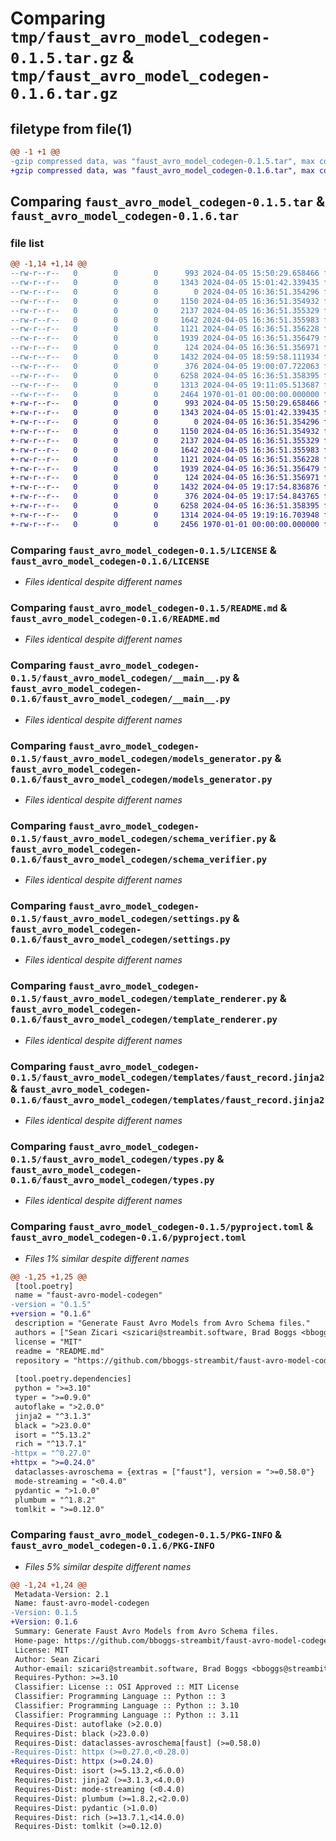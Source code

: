 # Comparing `tmp/faust_avro_model_codegen-0.1.5.tar.gz` & `tmp/faust_avro_model_codegen-0.1.6.tar.gz`

## filetype from file(1)

```diff
@@ -1 +1 @@
-gzip compressed data, was "faust_avro_model_codegen-0.1.5.tar", max compression
+gzip compressed data, was "faust_avro_model_codegen-0.1.6.tar", max compression
```

## Comparing `faust_avro_model_codegen-0.1.5.tar` & `faust_avro_model_codegen-0.1.6.tar`

### file list

```diff
@@ -1,14 +1,14 @@
--rw-r--r--   0        0        0      993 2024-04-05 15:50:29.658466 faust_avro_model_codegen-0.1.5/LICENSE
--rw-r--r--   0        0        0     1343 2024-04-05 15:01:42.339435 faust_avro_model_codegen-0.1.5/README.md
--rw-r--r--   0        0        0        0 2024-04-05 16:36:51.354296 faust_avro_model_codegen-0.1.5/faust_avro_model_codegen/__init__.py
--rw-r--r--   0        0        0     1150 2024-04-05 16:36:51.354932 faust_avro_model_codegen-0.1.5/faust_avro_model_codegen/__main__.py
--rw-r--r--   0        0        0     2137 2024-04-05 16:36:51.355329 faust_avro_model_codegen-0.1.5/faust_avro_model_codegen/models_generator.py
--rw-r--r--   0        0        0     1642 2024-04-05 16:36:51.355983 faust_avro_model_codegen-0.1.5/faust_avro_model_codegen/schema_verifier.py
--rw-r--r--   0        0        0     1121 2024-04-05 16:36:51.356228 faust_avro_model_codegen-0.1.5/faust_avro_model_codegen/settings.py
--rw-r--r--   0        0        0     1939 2024-04-05 16:36:51.356479 faust_avro_model_codegen-0.1.5/faust_avro_model_codegen/template_renderer.py
--rw-r--r--   0        0        0      124 2024-04-05 16:36:51.356971 faust_avro_model_codegen-0.1.5/faust_avro_model_codegen/templates/enum.py.jinja2
--rw-r--r--   0        0        0     1432 2024-04-05 18:59:58.111934 faust_avro_model_codegen-0.1.5/faust_avro_model_codegen/templates/faust_record.jinja2
--rw-r--r--   0        0        0      376 2024-04-05 19:00:07.722063 faust_avro_model_codegen-0.1.5/faust_avro_model_codegen/templates/models.py.jinja2
--rw-r--r--   0        0        0     6258 2024-04-05 16:36:51.358395 faust_avro_model_codegen-0.1.5/faust_avro_model_codegen/types.py
--rw-r--r--   0        0        0     1313 2024-04-05 19:11:05.513687 faust_avro_model_codegen-0.1.5/pyproject.toml
--rw-r--r--   0        0        0     2464 1970-01-01 00:00:00.000000 faust_avro_model_codegen-0.1.5/PKG-INFO
+-rw-r--r--   0        0        0      993 2024-04-05 15:50:29.658466 faust_avro_model_codegen-0.1.6/LICENSE
+-rw-r--r--   0        0        0     1343 2024-04-05 15:01:42.339435 faust_avro_model_codegen-0.1.6/README.md
+-rw-r--r--   0        0        0        0 2024-04-05 16:36:51.354296 faust_avro_model_codegen-0.1.6/faust_avro_model_codegen/__init__.py
+-rw-r--r--   0        0        0     1150 2024-04-05 16:36:51.354932 faust_avro_model_codegen-0.1.6/faust_avro_model_codegen/__main__.py
+-rw-r--r--   0        0        0     2137 2024-04-05 16:36:51.355329 faust_avro_model_codegen-0.1.6/faust_avro_model_codegen/models_generator.py
+-rw-r--r--   0        0        0     1642 2024-04-05 16:36:51.355983 faust_avro_model_codegen-0.1.6/faust_avro_model_codegen/schema_verifier.py
+-rw-r--r--   0        0        0     1121 2024-04-05 16:36:51.356228 faust_avro_model_codegen-0.1.6/faust_avro_model_codegen/settings.py
+-rw-r--r--   0        0        0     1939 2024-04-05 16:36:51.356479 faust_avro_model_codegen-0.1.6/faust_avro_model_codegen/template_renderer.py
+-rw-r--r--   0        0        0      124 2024-04-05 16:36:51.356971 faust_avro_model_codegen-0.1.6/faust_avro_model_codegen/templates/enum.py.jinja2
+-rw-r--r--   0        0        0     1432 2024-04-05 19:17:54.836876 faust_avro_model_codegen-0.1.6/faust_avro_model_codegen/templates/faust_record.jinja2
+-rw-r--r--   0        0        0      376 2024-04-05 19:17:54.843765 faust_avro_model_codegen-0.1.6/faust_avro_model_codegen/templates/models.py.jinja2
+-rw-r--r--   0        0        0     6258 2024-04-05 16:36:51.358395 faust_avro_model_codegen-0.1.6/faust_avro_model_codegen/types.py
+-rw-r--r--   0        0        0     1314 2024-04-05 19:19:16.703948 faust_avro_model_codegen-0.1.6/pyproject.toml
+-rw-r--r--   0        0        0     2456 1970-01-01 00:00:00.000000 faust_avro_model_codegen-0.1.6/PKG-INFO
```

### Comparing `faust_avro_model_codegen-0.1.5/LICENSE` & `faust_avro_model_codegen-0.1.6/LICENSE`

 * *Files identical despite different names*

### Comparing `faust_avro_model_codegen-0.1.5/README.md` & `faust_avro_model_codegen-0.1.6/README.md`

 * *Files identical despite different names*

### Comparing `faust_avro_model_codegen-0.1.5/faust_avro_model_codegen/__main__.py` & `faust_avro_model_codegen-0.1.6/faust_avro_model_codegen/__main__.py`

 * *Files identical despite different names*

### Comparing `faust_avro_model_codegen-0.1.5/faust_avro_model_codegen/models_generator.py` & `faust_avro_model_codegen-0.1.6/faust_avro_model_codegen/models_generator.py`

 * *Files identical despite different names*

### Comparing `faust_avro_model_codegen-0.1.5/faust_avro_model_codegen/schema_verifier.py` & `faust_avro_model_codegen-0.1.6/faust_avro_model_codegen/schema_verifier.py`

 * *Files identical despite different names*

### Comparing `faust_avro_model_codegen-0.1.5/faust_avro_model_codegen/settings.py` & `faust_avro_model_codegen-0.1.6/faust_avro_model_codegen/settings.py`

 * *Files identical despite different names*

### Comparing `faust_avro_model_codegen-0.1.5/faust_avro_model_codegen/template_renderer.py` & `faust_avro_model_codegen-0.1.6/faust_avro_model_codegen/template_renderer.py`

 * *Files identical despite different names*

### Comparing `faust_avro_model_codegen-0.1.5/faust_avro_model_codegen/templates/faust_record.jinja2` & `faust_avro_model_codegen-0.1.6/faust_avro_model_codegen/templates/faust_record.jinja2`

 * *Files identical despite different names*

### Comparing `faust_avro_model_codegen-0.1.5/faust_avro_model_codegen/types.py` & `faust_avro_model_codegen-0.1.6/faust_avro_model_codegen/types.py`

 * *Files identical despite different names*

### Comparing `faust_avro_model_codegen-0.1.5/pyproject.toml` & `faust_avro_model_codegen-0.1.6/pyproject.toml`

 * *Files 1% similar despite different names*

```diff
@@ -1,25 +1,25 @@
 [tool.poetry]
 name = "faust-avro-model-codegen"
-version = "0.1.5"
+version = "0.1.6"
 description = "Generate Faust Avro Models from Avro Schema files."
 authors = ["Sean Zicari <szicari@streambit.software, Brad Boggs <bboggs@streambit.software>"]
 license = "MIT"
 readme = "README.md"
 repository = "https://github.com/bboggs-streambit/faust-avro-model-codegen"
 
 [tool.poetry.dependencies]
 python = ">=3.10"
 typer = ">=0.9.0"
 autoflake = ">2.0.0"
 jinja2 = "^3.1.3"
 black = ">23.0.0"
 isort = "^5.13.2"
 rich = "^13.7.1"
-httpx = "^0.27.0"
+httpx = ">=0.24.0"
 dataclasses-avroschema = {extras = ["faust"], version = ">=0.58.0"}
 mode-streaming = "<0.4.0"
 pydantic = ">1.0.0"
 plumbum = "^1.8.2"
 tomlkit = ">=0.12.0"
```

### Comparing `faust_avro_model_codegen-0.1.5/PKG-INFO` & `faust_avro_model_codegen-0.1.6/PKG-INFO`

 * *Files 5% similar despite different names*

```diff
@@ -1,24 +1,24 @@
 Metadata-Version: 2.1
 Name: faust-avro-model-codegen
-Version: 0.1.5
+Version: 0.1.6
 Summary: Generate Faust Avro Models from Avro Schema files.
 Home-page: https://github.com/bboggs-streambit/faust-avro-model-codegen
 License: MIT
 Author: Sean Zicari
 Author-email: szicari@streambit.software, Brad Boggs <bboggs@streambit.software
 Requires-Python: >=3.10
 Classifier: License :: OSI Approved :: MIT License
 Classifier: Programming Language :: Python :: 3
 Classifier: Programming Language :: Python :: 3.10
 Classifier: Programming Language :: Python :: 3.11
 Requires-Dist: autoflake (>2.0.0)
 Requires-Dist: black (>23.0.0)
 Requires-Dist: dataclasses-avroschema[faust] (>=0.58.0)
-Requires-Dist: httpx (>=0.27.0,<0.28.0)
+Requires-Dist: httpx (>=0.24.0)
 Requires-Dist: isort (>=5.13.2,<6.0.0)
 Requires-Dist: jinja2 (>=3.1.3,<4.0.0)
 Requires-Dist: mode-streaming (<0.4.0)
 Requires-Dist: plumbum (>=1.8.2,<2.0.0)
 Requires-Dist: pydantic (>1.0.0)
 Requires-Dist: rich (>=13.7.1,<14.0.0)
 Requires-Dist: tomlkit (>=0.12.0)
```


